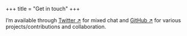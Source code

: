 +++
title = "Get in touch"
+++

I’m available through <a href="https://twitter.com/jqiye" target="_blank">Twitter ↗</a> for mixed chat and <a href="https://github.com/jesse-c" target="_blank">GitHub ↗</a> for various projects/contributions and collaboration</a>.
